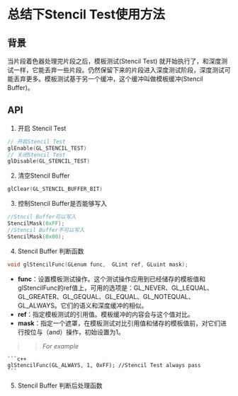 # 总结下Stencil Test使用方法

## 背景
当片段着色器处理完片段之后，模板测试(Stencil Test) 就开始执行了，和深度测试一样，它能丢弃一些片段。仍然保留下来的片段进入深度测试阶段，深度测试可能丢弃更多。模板测试基于另一个缓冲，这个缓冲叫做模板缓冲(Stencil Buffer)。

## API
1. 开启 Stencil Test
```c++
// 开启Stencil Test
glEnable(GL_STENCIL_TEST)
// 关闭Stencil Test
glDisable(GL_STENCIL_TEST)
```
2. 清空Stencil Buffer
```c++
glClear(GL_STENCIL_BUFFER_BIT)
```
3. 控制Stencil Buffer是否能够写入
```c++
//Stncil Buffer可以写入
StencilMask(0xFF);
//Stencil Buffer不可以写入
StencilMask(0x00);
```
4. Stencil Buffer 判断函数
```c++
void glStencilFunc(GLenum func,  GLint ref, GLuint mask);
```
- **func**：设置模板测试操作。这个测试操作应用到已经储存的模板值和glStencilFunc的ref值上，可用的选项是：GL_NEVER、GL_LEQUAL、GL_GREATER、GL_GEQUAL、GL_EQUAL、GL_NOTEQUAL、GL_ALWAYS。它们的语义和深度缓冲的相似。
- **ref**：指定模板测试的引用值。模板缓冲的内容会与这个值对比。
- **mask**：指定一个遮罩，在模板测试对比引用值和储存的模板值前，对它们进行按位与（and）操作，初始设置为1。  
>> *For example*
>> 
    ```c++
    glStencilFunc(GL_ALWAYS, 1, 0xFF); //Stencil Test always pass
    ```

5. Stencil Buffer 判断后处理函数
```c++

```